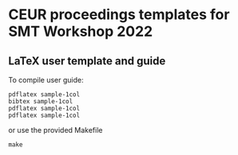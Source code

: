 # CEUR proceedings templates for SMT Workshop 2022

## LaTeX user template and guide

To compile user guide:

```
pdflatex sample-1col
bibtex sample-1col
pdflatex sample-1col
pdflatex sample-1col
```

or use the provided Makefile

```
make
```
